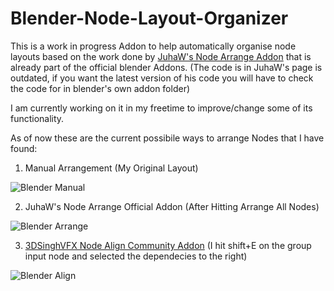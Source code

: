 # Blender-Node-Layout-Organizer

This is a work in progress Addon to help automatically organise node layouts based on the work done by [JuhaW's Node Arrange Addon](https://github.com/JuhaW/NodeArrange) that is already part of the official blender Addons. (The code is in JuhaW's page is outdated, if you want the latest version of his code you will have to check the code for in blender's own addon folder)

I am currently working on it in my freetime to improve/change some of its functionality.

As of now these are the current possibile ways to arrange Nodes that I have found:

1) Manual Arrangement (My Original Layout)

![Blender Manual](https://user-images.githubusercontent.com/65004578/150722884-294689e4-e78d-474e-8c86-7851b0d5e3bf.png)

2) JuhaW's Node Arrange Official Addon (After Hitting Arrange All Nodes)

![Blender Arrange](https://user-images.githubusercontent.com/65004578/150722895-63f9e1b6-22ec-4265-a105-c873ac00f014.png)

3) [3DSinghVFX Node Align Community Addon](https://github.com/3DSinghVFX/align_nodes) (I hit shift+E on the group input node and selected the dependecies to the right)

![Blender Align](https://user-images.githubusercontent.com/65004578/150722935-9228f256-45c7-4ffe-b764-6215ae38877a.png)

